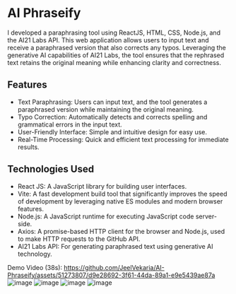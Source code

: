 # AI Phraseify 
I developed a paraphrasing tool using ReactJS, HTML, CSS, Node.js, and the AI21 Labs API. This web application allows users to input text and receive a paraphrased version that also corrects any typos. Leveraging the generative AI capabilities of AI21 Labs, the tool ensures that the rephrased text retains the original meaning while enhancing clarity and correctness.

## Features
- Text Paraphrasing: Users can input text, and the tool generates a paraphrased version while maintaining the original meaning.
- Typo Correction: Automatically detects and corrects spelling and grammatical errors in the input text.
- User-Friendly Interface: Simple and intuitive design for easy use.
- Real-Time Processing: Quick and efficient text processing for immediate results.

## Technologies Used
- React JS: A JavaScript library for building user interfaces.
- Vite: A fast development build tool that significantly improves the speed of development by leveraging native ES modules and modern browser features.
- Node.js: A JavaScript runtime for executing JavaScript code server-side.
- Axios: A promise-based HTTP client for the browser and Node.js, used to make HTTP requests to the GitHub API.
- AI21 Labs API: For generating paraphrased text using generative AI technology.

Demo Video (38s): https://github.com/JeelVekaria/AI-Phraseify/assets/51273807/d9e28692-3f61-44da-89a1-e9e5439ae87a
![image](https://github.com/JeelVekaria/AI-Phraseify/assets/51273807/b518a66a-30b7-4ff7-a31b-bdcb6bca2214)
![image](https://github.com/JeelVekaria/AI-Phraseify/assets/51273807/c71aedaa-f163-4f3f-bc78-d62f4ec594d6)
![image](https://github.com/JeelVekaria/AI-Phraseify/assets/51273807/70d50a50-c0a8-4b81-85be-be79756c8acc)
![image](https://github.com/JeelVekaria/AI-Phraseify/assets/51273807/68e635ab-c697-4506-9f2b-2125b62fd483)

